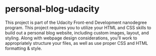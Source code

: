 # personal-blog-udacity
This project is part of the Udacity Front-end Development nanodegree program.
This project requires you to utilize your HTML and CSS skills to build out a personal blog website, including custom images, layout, and styling. Along with webpage design considerations, you'll work to appropriately structure your files, as well as use proper CSS and HTML formatting & style.
